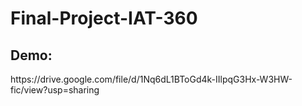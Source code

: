 # Final-Project-IAT-360

<h2>Demo:</h2>
https://drive.google.com/file/d/1Nq6dL1BToGd4k-IIlpqG3Hx-W3HW-fic/view?usp=sharing